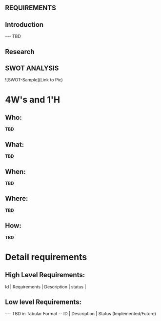 ## REQUIREMENTS
## Introduction
 --- TBD 

## Research
## SWOT ANALYSIS
![SWOT-Sample](Link to Pic)

# 4W&#39;s and 1&#39;H

## Who:

**TBD**

## What:

**TBD**

## When:

**TBD**

## Where:

**TBD**

## How:

**TBD**

# Detail requirements
## High Level Requirements:
  Id      |    Requirements    |      Description      |       status       |    

##  Low level Requirements:
--- TBD in Tabular Format 
-- ID | Description | Status (Implemented/Future)
